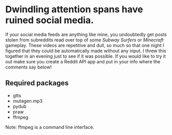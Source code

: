 # Dwindling attention spans have ruined social media.

If your social media feeds are anything like mine, you undoubtedly get posts stolen from subreddits read over top of some *Subway Surfers* or *Minecraft* gameplay. These videos are repetitive and dull, so much so that one night I figured that they could be automatically made without any input. I threw this together in an evening just to see if it was possible. If you would like to try it out make sure you create a Reddit API app and put in your info where the comments say below!

## Required packages
- gtts
- mutagen.mp3
- pydub
- praw
- ffmpeg

Note: ffmpeg is a command line interface.
